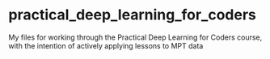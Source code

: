 # practical_deep_learning_for_coders
My files for working through the Practical Deep Learning for Coders course, with the intention of actively applying lessons to MPT data
